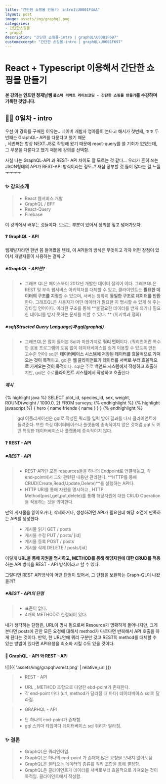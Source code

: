 ```yaml
---
title: "간단한 쇼핑몰 만들기- intro1\U0001F4AA"
layout: post
image: assets/img/graphql.png
categories:
- 간단한쇼핑몰
- grapql
description: "간단한 쇼핑몰-intro | graphQL\U0001F697"
customexcerpt: "간단한 쇼핑몰-intro | graphQL\U0001F697"
---
```


# React + Typescript 이용해서 간단한 쇼핑몰 만들기 
**본 강의는 인프런 정재남쌤 `풀스택 리액트 라이브코딩 - 간단한 쇼핑몰 만들기`를 수강하며 기록한 것입니다.**

## 💪🏻 0일차 - intro 

우선 이 강의를 구매한 이유는.. 네이버 개발자 엉아들이 본다고 해서가 첫번쨰,,ㅎㅎ 두번째는 GraphQL- API를 다룬다고 했기 때문<br />, 세번째는 항상 NEXT.JS로 작업해 왔기 때문에 react-query를 쓸 기회가 없었는데, 그 부분을 다룬다고 했기 때문에 강의를 선택함.

사실 나는 GraphQL-API 과 REST- API 차이도 잘 모르는 것 같다... 우리가 흔히 쓰는 JSON형태의 API가 REST-API 방식이라는 정도..?
새삼 공부할 것 들이 많다는 걸 느낌 ㅜㅜㅜㅜ 

### ✨ 강의소개 
> * React 웹서비스 개발
>  * GraphQL /  BFF
> * React-Query
>  * Firebase

이 강의에서 배우는 것들이다. 
모르는 부분이 있어서 정의를 짚고 넘어가보자.
####  ❓ GraphQL - API
웹개발자라면 한번 쯤 들어봤을 텐데, 이 API들의 방식은 무엇이고 각자 어떤 장점이 있어서 개발자들이 사용하는 걸까..?

##### ◾ GraphQL - API란?
> - 그래프 QL은 페이스북이 2012년 개발한 데이터 질의어 이다. 그래프QL은 REST 및 부속 웹서비스 아키텍처를 대체할 수 있고, 클라이언트는 **필요한 데이터의 구조를 지정**할 수 있으며, 서버는 정확히 **동일한 구조로 데이터를 반환**한다. 그래프QL은 사용자가 어떤 데이터가 필요한 지 명시할 수 있게 해 주는 강타입 언어이다. 이러한 구조를 통해 **불필요한 데이터를 받게 되거나 필요한 데이터를 받지 못하는 문제를 피할 수 있다. ** (위키백과 정의)

##### ◾ sql(Structed Query Language)과 gql(graphql)
> - 그래프QL은 많이 들어본 Sql과 마찬가지로 **쿼리 언어**이다. (쿼리언어란  특수한 응용 프로그램의 도움 없이 데이터베이스를 쉽게 이용할 수 있도록 만든 고수준 언어) sql은 **데이터베이스 시스템에 저장된 데이터를 효율적으로 가져오는 것이 목적**이고, gql은 **웹 클라이언트가 데이터를 서버로 부터 효율적으로 가져오는 것이 목적**이다.  sql은 주로 **백앤드 시스템에서 작성하고 호출**하지만, gql은 주로**클라이언트 시스템에서 작성하고 호출**한다. 

##### 예시
{% highlight java %}
SELECT plot_id, species_id, sex, weight, ROUND(weight / 1000.0, 2) FROM surveys;
{% endhighlight %}
{% highlight javaacript %}
{
  hero {
    name
    friends {
      name
    }
  }
}
{% endhighlight %}

>  gql 어플리케이션은 gql로 작성된 쿼리를 입력 받아 결과를 다시 클라이언트에 돌려준다. 또한 측정 데이터베이스나 플랫폼에 종속적이지 않은 것처럼 gql 도 어떤 특정한 데이터베이스나 플랫폼에 종속적이지 않다.   

####  ❓ REST - API
##### ◾ REST - API
> * REST-API란 모든 resources들을 하나의 Endpoint로 연결해놓고, 각 end-point에서 그와 관련된 내용만 관리한다. **HTTP를 통해 CRUD(Create,Read,Update,Delete)**를 실행하는 API다. 
> *  HTTP URI를 통해 자원을 명시하고 , HTTP Method(post,get,put,delete)를 통해 해당자원에 대한 CRUD Operation을 적용하는 것을 의미한다.

만약 게시물을 읽어오거나, 삭제하거나, 생성하려면 API가 필요한데 해당 조건에 만족하는 API를 생성한다. 

> - 게시물 읽기 GET / posts
> - 게시물 수정 PUT / posts/ [id]
> - 게시물 등록 POST / posts
>  - 게시물 삭제 DELETE / posts/[id]

이렇게  **URL을 통해 자원을 명시하고, METHOD를 통해 해당자원에 대한 CRUD를 적용**하는 API 방식을 REST - API 방식이라고 할 수 있다. 

그렇다면 REST API방식이 어떤 단점이 있어서, 그 단점을 보완하는 Graph-QL이 나왔을까?

##### ◾ REST - API의 단점
> * 표준이 없다.
>  * 4개의 METHOD로 한정되어 있다.

내가 생각하는 단점은, URL이 명시 됨으로써 Resource가 명확하게 들어나지만, 크게 본다면 posts에 관한 모든 요청에 대해서 method가 다르다면 반복해서 API 호출을 하게 된다는 것이다. 만약, 한 URL안에 쿼리 구분만 갖고 REST의 method를 대체할 수 있는 방법이 있다면 API요청을 최소화 시킬 수도 있을 것이다.

#### 🚀 GraphQL - API 와 REST - API

![]({{ 'assets/img/grapqhvsrest.png' | relative_url }})

> * REST - API
>  -  URL , METHOD 조합으로 다양한 ebd-point가 존재한다. 
>  - 각 end-point 마다 (url, method가 달라질 때 마다) 데이터베이스 sql이 달라짐.

> * GRAPHQL - API
>  -  단 하나의 end-point가 존재함.
>   - gql 스키마 타입마다 데이터베이스 sql 쿼리가 달라짐. 



### ✨ 결론
> - GraphQL은 쿼리언어임. 
> - GraphQL은 하나의 end-point 가 존재해 많은 요청을 보내지 않아도됨.
> -  GraphQL은 불러오는 데이터의 종류를 쿼리 조합을 통해 결정함.
>  -  GraphQL은 클라이언트가 데이터를 서버로부터 효율적으로 가져오는 것이 목적임. 클라이언트에서 작성함.
